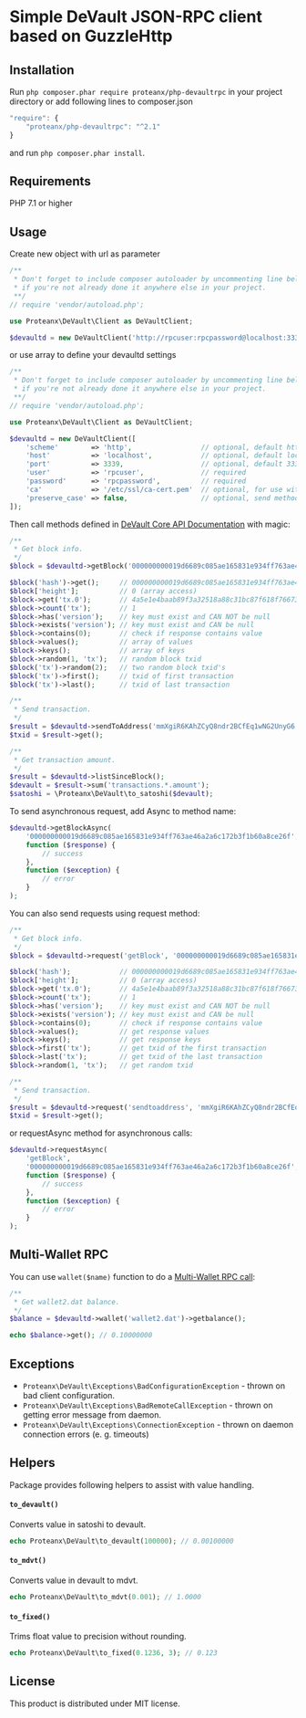 # Simple DeVault JSON-RPC client based on GuzzleHttp

## Installation
Run ```php composer.phar require proteanx/php-devaultrpc``` in your project directory or add following lines to composer.json
```javascript
"require": {
    "proteanx/php-devaultrpc": "^2.1"
}
```
and run ```php composer.phar install```.

## Requirements
PHP 7.1 or higher  

## Usage
Create new object with url as parameter
```php
/**
 * Don't forget to include composer autoloader by uncommenting line below
 * if you're not already done it anywhere else in your project.
 **/
// require 'vendor/autoload.php';

use Proteanx\DeVault\Client as DeVaultClient;

$devaultd = new DeVaultClient('http://rpcuser:rpcpassword@localhost:3339/');
```
or use array to define your devaultd settings
```php
/**
 * Don't forget to include composer autoloader by uncommenting line below
 * if you're not already done it anywhere else in your project.
 **/
// require 'vendor/autoload.php';

use Proteanx\DeVault\Client as DeVaultClient;

$devaultd = new DeVaultClient([
    'scheme'        => 'http',                 // optional, default http
    'host'          => 'localhost',            // optional, default localhost
    'port'          => 3339,                   // optional, default 3339
    'user'          => 'rpcuser',              // required
    'password'      => 'rpcpassword',          // required
    'ca'            => '/etc/ssl/ca-cert.pem'  // optional, for use with https scheme
    'preserve_case' => false,                  // optional, send method names as defined instead of lowercasing them
]);
```
Then call methods defined in [DeVault Core API Documentation](https://devault.org/en/developer-reference#devault-core-apis) with magic:
```php
/**
 * Get block info.
 */
$block = $devaultd->getBlock('000000000019d6689c085ae165831e934ff763ae46a2a6c172b3f1b60a8ce26f');

$block('hash')->get();     // 000000000019d6689c085ae165831e934ff763ae46a2a6c172b3f1b60a8ce26f
$block['height'];          // 0 (array access)
$block->get('tx.0');       // 4a5e1e4baab89f3a32518a88c31bc87f618f76673e2cc77ab2127b7afdeda33b
$block->count('tx');       // 1
$block->has('version');    // key must exist and CAN NOT be null
$block->exists('version'); // key must exist and CAN be null
$block->contains(0);       // check if response contains value
$block->values();          // array of values
$block->keys();            // array of keys
$block->random(1, 'tx');   // random block txid
$block('tx')->random(2);   // two random block txid's
$block('tx')->first();     // txid of first transaction
$block('tx')->last();      // txid of last transaction

/**
 * Send transaction.
 */
$result = $devaultd->sendToAddress('mmXgiR6KAhZCyQ8ndr2BCfEq1wNG2UnyG6', 0.1);
$txid = $result->get();

/**
 * Get transaction amount.
 */
$result = $devaultd->listSinceBlock();
$devault = $result->sum('transactions.*.amount');
$satoshi = \Proteanx\DeVault\to_satoshi($devault);
```
To send asynchronous request, add Async to method name:
```php
$devaultd->getBlockAsync(
    '000000000019d6689c085ae165831e934ff763ae46a2a6c172b3f1b60a8ce26f',
    function ($response) {
        // success
    },
    function ($exception) {
        // error
    }
);
```

You can also send requests using request method:
```php
/**
 * Get block info.
 */
$block = $devaultd->request('getBlock', '000000000019d6689c085ae165831e934ff763ae46a2a6c172b3f1b60a8ce26f');

$block('hash');            // 000000000019d6689c085ae165831e934ff763ae46a2a6c172b3f1b60a8ce26f
$block['height'];          // 0 (array access)
$block->get('tx.0');       // 4a5e1e4baab89f3a32518a88c31bc87f618f76673e2cc77ab2127b7afdeda33b
$block->count('tx');       // 1
$block->has('version');    // key must exist and CAN NOT be null
$block->exists('version'); // key must exist and CAN be null
$block->contains(0);       // check if response contains value
$block->values();          // get response values
$block->keys();            // get response keys
$block->first('tx');       // get txid of the first transaction
$block->last('tx');        // get txid of the last transaction
$block->random(1, 'tx');   // get random txid

/**
 * Send transaction.
 */
$result = $devaultd->request('sendtoaddress', 'mmXgiR6KAhZCyQ8ndr2BCfEq1wNG2UnyG6', 0.06);
$txid = $result->get();

```
or requestAsync method for asynchronous calls:
```php
$devaultd->requestAsync(
    'getBlock',
    '000000000019d6689c085ae165831e934ff763ae46a2a6c172b3f1b60a8ce26f',
    function ($response) {
        // success
    },
    function ($exception) {
        // error
    }
);
```

## Multi-Wallet RPC
You can use `wallet($name)` function to do a [Multi-Wallet RPC call](https://en.devault.it/wiki/API_reference_(JSON-RPC)#Multi-wallet_RPC_calls):
```php
/**
 * Get wallet2.dat balance.
 */
$balance = $devaultd->wallet('wallet2.dat')->getbalance();

echo $balance->get(); // 0.10000000
```

## Exceptions
* `Proteanx\DeVault\Exceptions\BadConfigurationException` - thrown on bad client configuration.
* `Proteanx\DeVault\Exceptions\BadRemoteCallException` - thrown on getting error message from daemon.
* `Proteanx\DeVault\Exceptions\ConnectionException` - thrown on daemon connection errors (e. g. timeouts)


## Helpers
Package provides following helpers to assist with value handling.
#### `to_devault()`
Converts value in satoshi to devault.
```php
echo Proteanx\DeVault\to_devault(100000); // 0.00100000
```
#### `to_mdvt()`
Converts value in devault to mdvt.
```php
echo Proteanx\DeVault\to_mdvt(0.001); // 1.0000
```
#### `to_fixed()`
Trims float value to precision without rounding.
```php
echo Proteanx\DeVault\to_fixed(0.1236, 3); // 0.123
```

## License

This product is distributed under MIT license.

